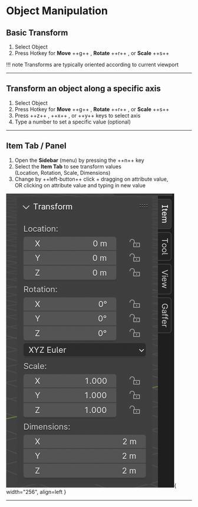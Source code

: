 # **Object Manipulation**

## **Basic Transform**

1. Select Object
2. Press Hotkey for **Move** ++g++ , **Rotate** ++r++ , or **Scale** ++s++

!!! note
    Transforms are typically oriented according to current viewport


---

## **Transform an object along a specific axis**

1. Select Object
2. Press Hotkey for **Move** ++g++ , **Rotate** ++r++ , or **Scale** ++s++
3. Press ++z++ , ++x++ , or ++y++ keys to select axis
4. Type a number to set a specific value (optional)

---

## **Item Tab / Panel**

<div class="grid" markdown>

1. Open the **Sidebar** (menu) by pressing the ++n++ key
1. Select the **Item Tab** to see transform values <br>(Location, Rotation, Scale, Dimensions)
1. Change by ++left-button++ click + dragging on attribute value, <br>OR clicking on attribute value and typing in new value

![Transform_Item_Tab](../media/Transform_Item_Tab.png){ width="256", align=left }

</div>


---
